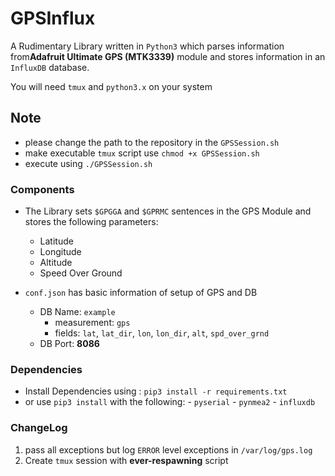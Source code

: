GPSInflux
=========

A Rudimentary Library written in `Python3` which parses information from**Adafruit Ultimate GPS (MTK3339)** module and stores information in an `InfluxDB` database.

You will need `tmux` and `python3.x` on your system

Note
----

-	please change the path to the repository in the `GPSSession.sh`
-	make executable `tmux` script use `chmod +x GPSSession.sh`
-	execute using `./GPSSession.sh`

### Components

-	The Library sets `$GPGGA` and `$GPRMC` sentences in the GPS Module and stores the following parameters:

	-	Latitude
	-	Longitude
	-	Altitude
	-	Speed Over Ground

-	`conf.json` has basic information of setup of GPS and DB

	-	DB Name: `example`
		-	measurement: `gps`
		-	fields: `lat`, `lat_dir`, `lon`, `lon_dir`, `alt`, `spd_over_grnd`
	-	DB Port: **8086**

### Dependencies

-	Install Dependencies using : `pip3 install -r requirements.txt`
-	or use `pip3 install` with the following: - `pyserial` - `pynmea2` - `influxdb`

### ChangeLog

1.	pass all exceptions but log `ERROR` level exceptions in `/var/log/gps.log`
2.	Create `tmux` session with **ever-respawning** script
